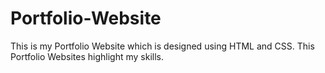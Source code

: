 # Portfolio-Website
This is my Portfolio Website which is designed using HTML and CSS.
This Portfolio Websites highlight my skills.
